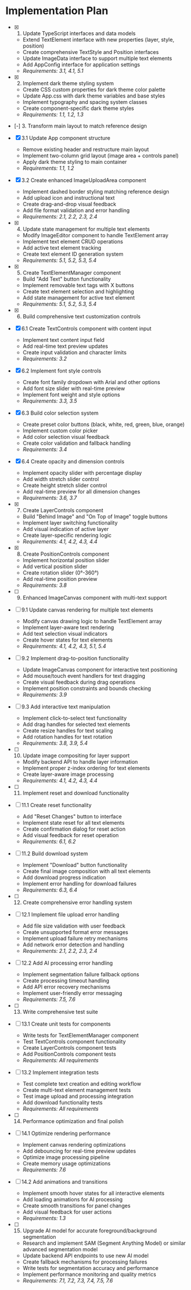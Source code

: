 # Implementation Plan

- [x] 1. Update TypeScript interfaces and data models

  - Extend TextElement interface with new properties (layer, style, position)
  - Create comprehensive TextStyle and Position interfaces
  - Update ImageData interface to support multiple text elements
  - Add AppConfig interface for application settings
  - _Requirements: 3.1, 4.1, 5.1_

- [x] 2. Implement dark theme styling system

  - Create CSS custom properties for dark theme color palette
  - Update App.css with dark theme variables and base styles
  - Implement typography and spacing system classes
  - Create component-specific dark theme styles
  - _Requirements: 1.1, 1.2, 1.3_

- [-] 3. Transform main layout to match reference design
- [x] 3.1 Update App component structure

  - Remove existing header and restructure main layout
  - Implement two-column grid layout (image area + controls panel)
  - Apply dark theme styling to main container
  - _Requirements: 1.1, 1.2_

- [x] 3.2 Create enhanced ImageUploadArea component

  - Implement dashed border styling matching reference design
  - Add upload icon and instructional text
  - Create drag-and-drop visual feedback
  - Add file format validation and error handling
  - _Requirements: 2.1, 2.2, 2.3, 2.4_

- [x] 4. Update state management for multiple text elements

  - Modify ImageEditor component to handle TextElement array
  - Implement text element CRUD operations
  - Add active text element tracking
  - Create text element ID generation system
  - _Requirements: 5.1, 5.2, 5.3, 5.4_

- [x] 5. Create TextElementManager component

  - Build "Add Text" button functionality
  - Implement removable text tags with X buttons
  - Create text element selection and highlighting
  - Add state management for active text element
  - _Requirements: 5.1, 5.2, 5.3, 5.4_

- [x] 6. Build comprehensive text customization controls
- [x] 6.1 Create TextControls component with content input

  - Implement text content input field
  - Add real-time text preview updates
  - Create input validation and character limits
  - _Requirements: 3.2_

- [x] 6.2 Implement font style controls

  - Create font family dropdown with Arial and other options
  - Add font size slider with real-time preview
  - Implement font weight and style options
  - _Requirements: 3.3, 3.5_

- [x] 6.3 Build color selection system

  - Create preset color buttons (black, white, red, green, blue, orange)
  - Implement custom color picker
  - Add color selection visual feedback
  - Create color validation and fallback handling
  - _Requirements: 3.4_

- [x] 6.4 Create opacity and dimension controls

  - Implement opacity slider with percentage display
  - Add width stretch slider control
  - Create height stretch slider control
  - Add real-time preview for all dimension changes
  - _Requirements: 3.6, 3.7_

- [x] 7. Create LayerControls component

  - Build "Behind Image" and "On Top of Image" toggle buttons
  - Implement layer switching functionality
  - Add visual indication of active layer
  - Create layer-specific rendering logic
  - _Requirements: 4.1, 4.2, 4.3, 4.4_

- [x] 8. Create PositionControls component

  - Implement horizontal position slider
  - Add vertical position slider
  - Create rotation slider (0°-360°)
  - Add real-time position preview
  - _Requirements: 3.8_

- [ ] 9. Enhanced ImageCanvas component with multi-text support
- [ ] 9.1 Update canvas rendering for multiple text elements

  - Modify canvas drawing logic to handle TextElement array
  - Implement layer-aware text rendering
  - Add text selection visual indicators
  - Create hover states for text elements
  - _Requirements: 4.1, 4.2, 4.3, 5.1, 5.4_

- [ ] 9.2 Implement drag-to-position functionality

  - Update ImageCanvas component for interactive text positioning
  - Add mouse/touch event handlers for text dragging
  - Create visual feedback during drag operations
  - Implement position constraints and bounds checking
  - _Requirements: 3.9_

- [ ] 9.3 Add interactive text manipulation

  - Implement click-to-select text functionality
  - Add drag handles for selected text elements
  - Create resize handles for text scaling
  - Add rotation handles for text rotation
  - _Requirements: 3.8, 3.9, 5.4_

- [ ] 10. Update image compositing for layer support

  - Modify backend API to handle layer information
  - Implement proper z-index ordering for text elements
  - Create layer-aware image processing
  - _Requirements: 4.1, 4.2, 4.3, 4.4_

- [ ] 11. Implement reset and download functionality
- [ ] 11.1 Create reset functionality

  - Add "Reset Changes" button to interface
  - Implement state reset for all text elements
  - Create confirmation dialog for reset action
  - Add visual feedback for reset operation
  - _Requirements: 6.1, 6.2_

- [ ] 11.2 Build download system

  - Implement "Download" button functionality
  - Create final image composition with all text elements
  - Add download progress indication
  - Implement error handling for download failures
  - _Requirements: 6.3, 6.4_

- [ ] 12. Create comprehensive error handling system
- [ ] 12.1 Implement file upload error handling

  - Add file size validation with user feedback
  - Create unsupported format error messages
  - Implement upload failure retry mechanisms
  - Add network error detection and handling
  - _Requirements: 2.1, 2.2, 2.3, 2.4_

- [ ] 12.2 Add AI processing error handling

  - Implement segmentation failure fallback options
  - Create processing timeout handling
  - Add API error recovery mechanisms
  - Implement user-friendly error messaging
  - _Requirements: 7.5, 7.6_

- [ ] 13. Write comprehensive test suite
- [ ] 13.1 Create unit tests for components

  - Write tests for TextElementManager component
  - Test TextControls component functionality
  - Create LayerControls component tests
  - Add PositionControls component tests
  - _Requirements: All requirements_

- [ ] 13.2 Implement integration tests

  - Test complete text creation and editing workflow
  - Create multi-text element management tests
  - Test image upload and processing integration
  - Add download functionality tests
  - _Requirements: All requirements_

- [ ] 14. Performance optimization and final polish
- [ ] 14.1 Optimize rendering performance

  - Implement canvas rendering optimizations
  - Add debouncing for real-time preview updates
  - Optimize image processing pipeline
  - Create memory usage optimizations
  - _Requirements: 7.6_

- [ ] 14.2 Add animations and transitions

  - Implement smooth hover states for all interactive elements
  - Add loading animations for AI processing
  - Create smooth transitions for panel changes
  - Add visual feedback for user actions
  - _Requirements: 1.3_

- [ ] 15. Upgrade AI model for accurate foreground/background segmentation
  - Research and implement SAM (Segment Anything Model) or similar advanced segmentation model
  - Update backend API endpoints to use new AI model
  - Create fallback mechanisms for processing failures
  - Write tests for segmentation accuracy and performance
  - Implement performance monitoring and quality metrics
  - _Requirements: 7.1, 7.2, 7.3, 7.4, 7.5, 7.6_
